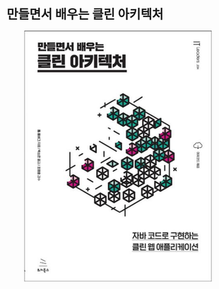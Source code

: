 # 만들면서 배우는 클린 아키텍처

<figure><img src="../../../.gitbook/assets/image.png" alt=""><figcaption></figcaption></figure>
